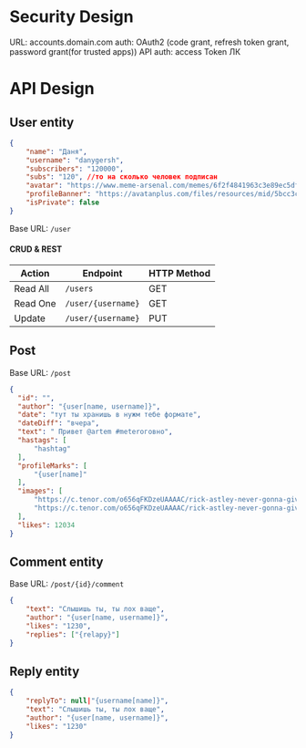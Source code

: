 # Security Design
URL: accounts.domain.com
auth: OAuth2 (code grant, refresh token grant, password grant(for trusted apps))
API auth: access Token
ЛК


# API Design
## User entity
```json
{
	"name": "Даня",
	"username": "danygersh",
	"subscribers": "120000",
	"subs": "120", //то на сколько человек подписан
	"avatar": "https://www.meme-arsenal.com/memes/6f2f4841963c3e89ec5dfbc79e4cf8ec.jpg",
	"profileBanner": "https://avatanplus.com/files/resources/mid/5bcc3c463226516695cb723d.png",
	"isPrivate": false
}
```
Base URL: `/user`

#### CRUD & REST
| Action | Endpoint | HTTP Method | 
| ------ | -------- | ----------- |
| Read All | `/users` | GET |
| Read One | `/user/{username}` | GET |
| Update | `/user/{username}` | PUT |
## Post
Base URL: `/post`
```json
{
  "id": "",
  "author": "{user[name, username]}",
  "date": "тут ты хранишь в нужм тебе формате",
  "dateDiff": "вчера",
  "text": " Привет @artem #meteroговно",
  "hastags": [
	  "hashtag"
  ],
  "profileMarks": [
	  "{user[name]"
  ],
  "images": [
	  "https://c.tenor.com/o656qFKDzeUAAAAC/rick-astley-never-gonna-give-you-up.gif",
	  "https://c.tenor.com/o656qFKDzeUAAAAC/rick-astley-never-gonna-give-you-up.gif"
  ],
  "likes": 12034
}
```

## Comment entity
Base URL: `/post/{id}/comment`
```json
{
    "text": "Слышишь ты, ты лох ваще",
    "author": "{user[name, username]}",
    "likes": "1230",
    "replies": ["{relapy}"]
}
```

## Reply entity
```json
{
    "replyTo": null|"{username[name]}",
    "text": "Слышишь ты, ты лох ваще",
    "author": "{user[name, username]}",
    "likes": "1230"
}
```
